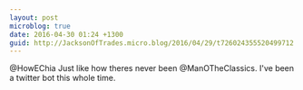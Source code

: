 ```yaml
---
layout: post
microblog: true
date: 2016-04-30 01:24 +1300
guid: http://JacksonOfTrades.micro.blog/2016/04/29/t726024355520499712.html
---
```

@HowEChia Just like how theres never been @ManOTheClassics. I've been a twitter bot this whole time.

